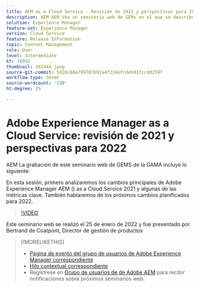 ```yaml
---
title: AEM as a Cloud Service - Revisión de 2021 y perspectivas para 2022
description: AEM AEM Vea un seminario web de GEMs en el que se describe a la as a Cloud Service en 2021. Además, obtenga información general sobre los productos disponibles para 2022.
solution: Experience Manager
feature-set: Experience Manager
version: Cloud Service
feature: Release Information
topic: Content Management
role: User
level: Intermediate
kt: 10055
thumbnail: 341444.jpeg
source-git-commit: 5d20c88e799787b91a4f224efcdeb917ccdd259f
workflow-type: tm+mt
source-wordcount: '138'
ht-degree: 2%

---
```


# Adobe Experience Manager as a Cloud Service: revisión de 2021 y perspectivas para 2022

AEM La grabación de este seminario web de GEMS de la GAMA incluye lo siguiente:

En esta sesión, primero analizaremos los cambios principales de Adobe Experience Manager AEM () as a Cloud Service 2021 y algunas de las métricas clave. También hablaremos de los próximos cambios planificados para 2022.

>[!VIDEO](https://video.tv.adobe.com/v/341444/?quality=12&learn=on)

Este seminario web se realizó el 25 de enero de 2022 y fue presentado por Bertrand de Coatpont, Director de gestión de productos

>[!MORELIKETHIS]
>
>* [Página de evento del grupo de usuarios de Adobe Experience Manager correspondiente](https://aem-augs.adobe.com/details/adobe-experience-manager-aem-learning-chapter-presents-aem-gems-adobe-experience-manager-as-a-cloud-service-2021-review-and-2022-outlook/)
>* [Hilo contextual correspondiente](https://adobe.ly/3rqbSOz)
>* Regístrese en [Grupo de usuarios de de Adobe AEM](https://aem-augs.adobe.com/) para recibir notificaciones sobre próximos seminarios web.


